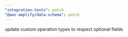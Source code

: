 ```yaml
---
"integration-tests": patch
"@aws-amplify/data-schema": patch
---
```


update custom operation types to respect optional fields
